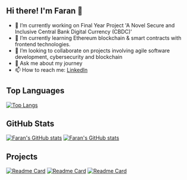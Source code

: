 ## Hi there! I'm Faran 👋
- 🔭 I’m currently working on Final Year Project 'A Novel Secure and Inclusive Central Bank Digital Currency (CBDC)'
- 🌱 I’m currently learning Ethereum blockchain & smart contracts with frontend technologies.
- 👯 I’m looking to collaborate on projects involving agile software development, cybersecurity and blockchain
- 💬 Ask me about my journey
- 📫 How to reach me: [LinkedIn](https://www.linkedin.com/in/faranahmadk)
## Top Languages
[![Top Langs](https://github-readme-stats.vercel.app/api/top-langs/?username=faranak-cs&langs_count=10&layout=compact)](https://github.com/anuraghazra/github-readme-stats)
## GitHub Stats
[![Faran's GitHub stats](https://github-readme-stats.vercel.app/api?username=faranak-cs&hide=stars&show=reviews,prs_merged&show_icons=true)](https://github.com/anuraghazra/github-readme-stats)
[![Faran's GitHub stats](https://github-readme-stats.vercel.app/api?username=farankhanatu&hide=stars&show=reviews,prs_merged&show_icons=true)](https://github.com/anuraghazra/github-readme-stats)
## Projects
[![Readme Card](https://github-readme-stats.vercel.app/api/pin/?username=faranak-cs&repo=Pi-Camera)](https://github.com/anuraghazra/github-readme-stats)
[![Readme Card](https://github-readme-stats.vercel.app/api/pin/?username=faranak-cs&repo=Smart-Camera)](https://github.com/anuraghazra/github-readme-stats)
[![Readme Card](https://github-readme-stats.vercel.app/api/pin/?username=faranak-cs&repo=Python-Fundamentals)](https://github.com/anuraghazra/github-readme-stats)




